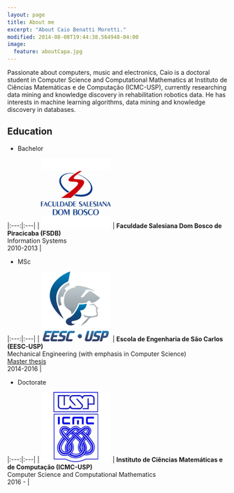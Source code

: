 ```yaml
---
layout: page
title: About me
excerpt: "About Caio Benatti Moretti."
modified: 2014-08-08T19:44:38.564948-04:00
image:
  feature: aboutCapa.jpg
---
```


Passionate about computers, music and electronics, Caio is a doctoral student in Computer Science and Computational Mathematics at Instituto de Ciências Matemáticas e de Computação (ICMC-USP), currently researching data mining and knowledge discovery in rehabilitation robotics data. He has interests in machine learning algorithms, data mining and knowledge discovery in databases.

## Education

* Bachelor

|:---:|:---|
| <img width="160px" src="/images/logo_fsdb.jpg"> | **Faculdade Salesiana Dom Bosco de Piracicaba (FSDB)** <br> Information Systems <br> 2010-2013 |

* MSc

|:---:|:---|
| <img width="160px" src="/images/eesc_logo.png"> | **Escola de Engenharia de São Carlos (EESC-USP)** <br> Mechanical Engineering (with emphasis in Computer Science) <br> <a href="http://www.teses.usp.br/teses/disponiveis/18/18149/tde-13062016-184240/en.php">Master thesis</a> <br> 2014-2016 |

* Doctorate

|:---:|:---|
| <img width="160px" src="/images/logo_icmc.png"> | **Instituto de Ciências Matemáticas e de Computação (ICMC-USP)** <br> Computer Science and Computational Mathematics <br> 2016 - |

